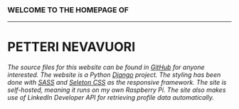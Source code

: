 ### WELCOME TO THE HOMEPAGE OF
---
# PETTERI NEVAVUORI

###### *The source files for this website can be found in [GitHub](https://github.com/karmus89/homepage-django) for anyone interested. The website is a Python [Django](https://www.djangoproject.com/) project. The styling has been done with [SASS](http://sass-lang.com/) and [Seleton CSS](http://getskeleton.com/) as the responsive framework. The site is self-hosted, meaning it runs on my own Raspberry Pi. The site also makes use of LinkedIn Developer API for retrieving profile data automatically.*